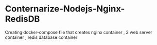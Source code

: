 # Conternarize-Nodejs-Nginx-RedisDB

Creating docker-compose file that creates nginx container , 2 web server container , redis database container 

